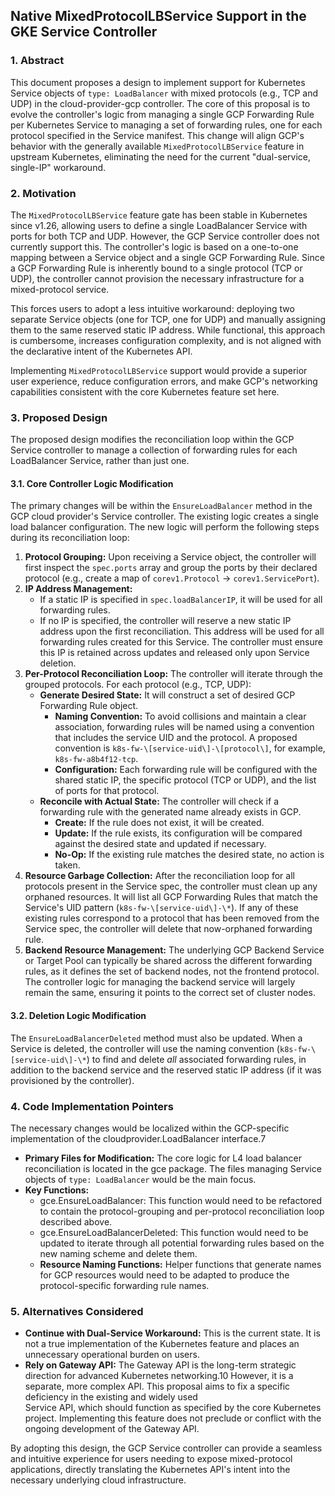 ## Native MixedProtocolLBService Support in the GKE Service Controller

### **1\. Abstract**

This document proposes a design to implement support for Kubernetes Service objects of `type: LoadBalancer`
with mixed protocols (e.g., TCP and UDP) in the cloud-provider-gcp controller.
The core of this proposal is to evolve the controller's logic from managing a
single GCP Forwarding Rule per Kubernetes Service to managing a set of forwarding rules,
one for each protocol specified in the Service manifest.
This change will align GCP's behavior with the generally available `MixedProtocolLBService`
feature in upstream Kubernetes, eliminating the need for the current "dual-service, single-IP" workaround.

### **2\. Motivation**

The `MixedProtocolLBService` feature gate has been stable in Kubernetes since v1.26, allowing users to define a single LoadBalancer Service with ports for both TCP and UDP.
However, the GCP Service controller does not currently support this.
The controller's logic is based on a one-to-one mapping between a Service object
and a single GCP Forwarding Rule.
Since a GCP Forwarding Rule is inherently bound to a single protocol (TCP or UDP), the controller cannot provision the necessary infrastructure for a mixed-protocol service.

This forces users to adopt a less intuitive workaround:
deploying two separate Service objects (one for TCP, one for UDP)
and manually assigning them to the same reserved static IP address.
While functional, this approach is cumbersome, increases configuration complexity,
and is not aligned with the declarative intent of the Kubernetes API.

Implementing `MixedProtocolLBService` support would provide a superior user experience,
reduce configuration errors,
and make GCP's networking capabilities consistent with the core Kubernetes feature set here.

### **3\. Proposed Design**

The proposed design modifies the reconciliation loop within the GCP Service controller
to manage a collection of forwarding rules for each LoadBalancer Service, rather than just one.

#### **3.1. Core Controller Logic Modification**

The primary changes will be within the `EnsureLoadBalancer` method in the GCP cloud provider's Service controller. The existing logic creates a single load balancer configuration. The new logic will perform the following steps during its reconciliation loop:

1. **Protocol Grouping:** Upon receiving a Service object, the controller will first inspect the `spec.ports` array and group the ports by their declared protocol (e.g., create a map of `corev1.Protocol` -> `corev1.ServicePort`).  
2. **IP Address Management:**  
   * If a static IP is specified in `spec.loadBalancerIP`, it will be used for all forwarding rules.  
   * If no IP is specified, the controller will reserve a new static IP address upon the first reconciliation. This address will be used for all forwarding rules created for this Service. The controller must ensure this IP is retained across updates and released only upon Service deletion.  
3. **Per-Protocol Reconciliation Loop:** The controller will iterate through the grouped protocols. For each protocol (e.g., TCP, UDP):  
   * **Generate Desired State:** It will construct a set of desired GCP Forwarding Rule object.  
     * **Naming Convention:** To avoid collisions and maintain a clear association, forwarding rules will be named using a convention that includes the service UID and the protocol. A proposed convention is `k8s-fw-\[service-uid\]-\[protocol\]`, for example, `k8s-fw-a8b4f12-tcp`.  
     * **Configuration:** Each forwarding rule will be configured with the shared static IP, the specific protocol (TCP or UDP), and the list of ports for that protocol.  
   * **Reconcile with Actual State:** The controller will check if a forwarding rule with the generated name already exists in GCP.  
     * **Create:** If the rule does not exist, it will be created.  
     * **Update:** If the rule exists, its configuration will be compared against the desired state and updated if necessary.  
     * **No-Op:** If the existing rule matches the desired state, no action is taken.  
4. **Resource Garbage Collection:** After the reconciliation loop for all protocols present in the Service spec, the controller must clean up any orphaned resources. It will list all GCP Forwarding Rules that match the Service's UID pattern (`k8s-fw-\[service-uid\]-\*`). If any of these existing rules correspond to a protocol that has been removed from the Service spec, the controller will delete that now-orphaned forwarding rule.  
5. **Backend Resource Management:** The underlying GCP Backend Service or Target Pool can typically be shared across the different forwarding rules, as it defines the set of backend nodes, not the frontend protocol. The controller logic for managing the backend service will largely remain the same, ensuring it points to the correct set of cluster nodes.

#### **3.2. Deletion Logic Modification**

The `EnsureLoadBalancerDeleted` method must also be updated. When a Service is deleted, the controller will use the naming convention (`k8s-fw-\[service-uid\]-\*`) to find and delete *all* associated forwarding rules, in addition to the backend service and the reserved static IP address (if it was provisioned by the controller).

### **4\. Code Implementation Pointers**

The necessary changes would be localized within the GCP-specific implementation of the cloudprovider.LoadBalancer interface.7

* **Primary Files for Modification:** The core logic for L4 load balancer reconciliation is located in the gce package. The files managing Service objects of `type: LoadBalancer` would be the main focus.  
* **Key Functions:**  
  * gce.EnsureLoadBalancer: This function would need to be refactored to contain the protocol-grouping and per-protocol reconciliation loop described above.  
  * gce.EnsureLoadBalancerDeleted: This function would need to be updated to iterate through all potential forwarding rules based on the new naming scheme and delete them.  
  * **Resource Naming Functions:** Helper functions that generate names for GCP resources would need to be adapted to produce the protocol-specific forwarding rule names.

### **5\. Alternatives Considered**

* **Continue with Dual-Service Workaround:** This is the current state. It is not a true implementation of the Kubernetes feature and places an unnecessary operational burden on users.  
* **Rely on Gateway API:** The Gateway API is the long-term strategic direction for advanced Kubernetes networking.10 However, it is a separate, more complex API. This proposal aims to fix a specific deficiency in the existing and widely used  
  Service API, which should function as specified by the core Kubernetes project. Implementing this feature does not preclude or conflict with the ongoing development of the Gateway API.

By adopting this design, the GCP Service controller can provide a seamless and intuitive experience for users needing to expose mixed-protocol applications, directly translating the Kubernetes API's intent into the necessary underlying cloud infrastructure.



